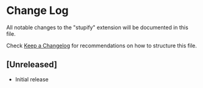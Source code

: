 # Change Log

All notable changes to the "stupify" extension will be documented in this file.

Check [Keep a Changelog](http://keepachangelog.com/) for recommendations on how to structure this file.

## [Unreleased]

- Initial release